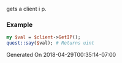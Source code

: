 gets a client i p.
### Example

```perl
my $val = $client->GetIP();
quest::say($val); # Returns uint
```


Generated On 2018-04-29T00:35:14-07:00